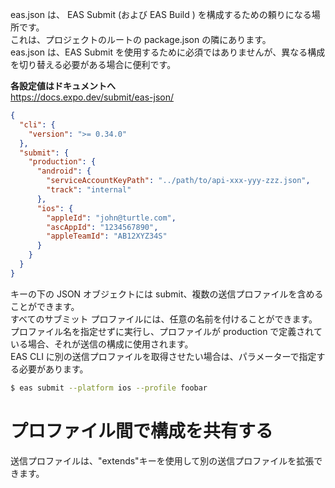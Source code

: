 eas.json は、 EAS Submit (および EAS Build ) を構成するための頼りになる場所です。  
これは、プロジェクトのルートの package.json の隣にあります。  
eas.json は、EAS Submit を使用するために必須ではありませんが、異なる構成を切り替える必要がある場合に便利です。

**各設定値はドキュメントへ**  
https://docs.expo.dev/submit/eas-json/

```json
{
  "cli": {
    "version": ">= 0.34.0"
  },
  "submit": {
    "production": {
      "android": {
        "serviceAccountKeyPath": "../path/to/api-xxx-yyy-zzz.json",
        "track": "internal"
      },
      "ios": {
        "appleId": "john@turtle.com",
        "ascAppId": "1234567890",
        "appleTeamId": "AB12XYZ34S"
      }
    }
  }
}
```

キーの下の JSON オブジェクトには submit、複数の送信プロファイルを含めることができます。  
すべてのサブミット プロファイルには、任意の名前を付けることができます。  
プロファイル名を指定せずに実行し、プロファイルが production で定義されている場合、それが送信の構成に使用されます。  
EAS CLI に別の送信プロファイルを取得させたい場合は、パラメーターで指定する必要があります。

```sh
$ eas submit --platform ios --profile foobar
```

# プロファイル間で構成を共有する

送信プロファイルは、"extends"キーを使用して別の送信プロファイルを拡張できます。
